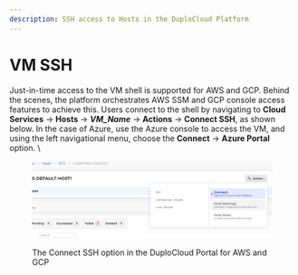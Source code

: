 ```yaml
---
description: SSH access to Hosts in the DuploCloud Platform
---
```


# VM SSH

Just-in-time access to the VM shell is supported for AWS and GCP. Behind the scenes, the platform orchestrates AWS SSM and GCP console access features to achieve this. Users connect to the shell by navigating to **Cloud Services** -> **Hosts** -> _**VM\_Name**_ -> **Actions** -> **Connect SSH**, as shown below. In the case of Azure, use the Azure console to access the VM, and using the left navigational menu, choose the **Connect** -> **Azure Portal** option. \


<figure><img src="../../.gitbook/assets/image (4) (1) (1) (1) (1).png" alt=""><figcaption><p>The Connect SSH option in the DuploCloud Portal for AWS and GCP</p></figcaption></figure>

